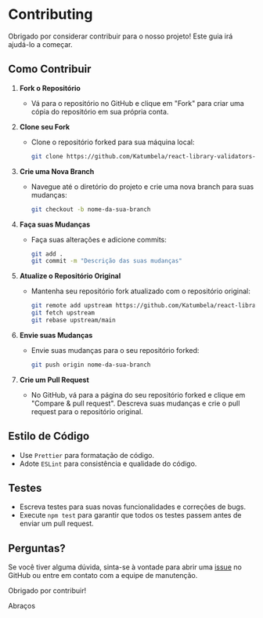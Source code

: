 # Contributing

Obrigado por considerar contribuir para o nosso projeto! Este guia irá ajudá-lo a começar.

## Como Contribuir

1. **Fork o Repositório**
   - Vá para o repositório no GitHub e clique em "Fork" para criar uma cópia do repositório em sua própria conta.

2. **Clone seu Fork**
   - Clone o repositório forked para sua máquina local:
     ```bash
     git clone https://github.com/Katumbela/react-library-validators-and-forms
     ```

3. **Crie uma Nova Branch**
   - Navegue até o diretório do projeto e crie uma nova branch para suas mudanças:
     ```bash
     git checkout -b nome-da-sua-branch
     ```

4. **Faça suas Mudanças**
   - Faça suas alterações e adicione commits:
     ```bash
     git add .
     git commit -m "Descrição das suas mudanças"
     ```

5. **Atualize o Repositório Original**
   - Mantenha seu repositório fork atualizado com o repositório original:
     ```bash
     git remote add upstream https://github.com/Katumbela/react-library-validators-and-forms
     git fetch upstream
     git rebase upstream/main
     ```

6. **Envie suas Mudanças**
   - Envie suas mudanças para o seu repositório forked:
     ```bash
     git push origin nome-da-sua-branch
     ```

7. **Crie um Pull Request**
   - No GitHub, vá para a página do seu repositório forked e clique em "Compare & pull request". Descreva suas mudanças e crie o pull request para o repositório original.

## Estilo de Código

- Use `Prettier` para formatação de código.
- Adote `ESLint` para consistência e qualidade do código.

## Testes

- Escreva testes para suas novas funcionalidades e correções de bugs.
- Execute `npm test` para garantir que todos os testes passem antes de enviar um pull request.

## Perguntas?

Se você tiver alguma dúvida, sinta-se à vontade para abrir uma [issue](https://github.com/Katumbela/react-library-validators-and-forms) no GitHub ou entre em contato com a equipe de manutenção.

Obrigado por contribuir!

Abraços